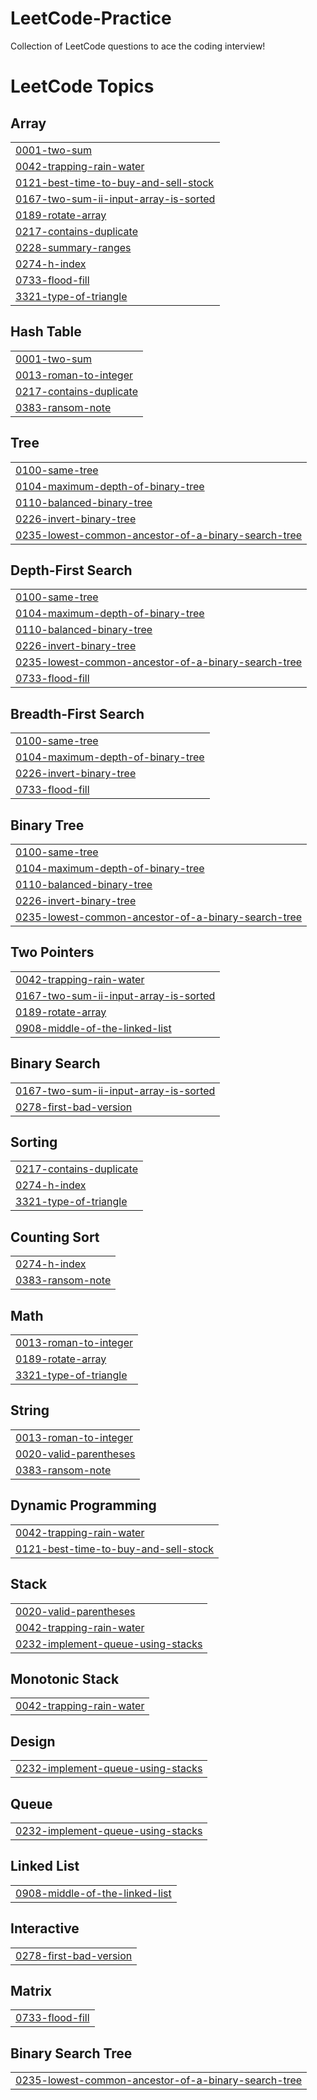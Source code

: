 # LeetCode-Practice
Collection of LeetCode questions to ace the coding interview!

<!---LeetCode Topics Start-->
# LeetCode Topics
## Array
|  |
| ------- |
| [0001-two-sum](https://github.com/AasaSingh05/LeetCode-Practice/tree/master/0001-two-sum) |
| [0042-trapping-rain-water](https://github.com/AasaSingh05/LeetCode-Practice/tree/master/0042-trapping-rain-water) |
| [0121-best-time-to-buy-and-sell-stock](https://github.com/AasaSingh05/LeetCode-Practice/tree/master/0121-best-time-to-buy-and-sell-stock) |
| [0167-two-sum-ii-input-array-is-sorted](https://github.com/AasaSingh05/LeetCode-Practice/tree/master/0167-two-sum-ii-input-array-is-sorted) |
| [0189-rotate-array](https://github.com/AasaSingh05/LeetCode-Practice/tree/master/0189-rotate-array) |
| [0217-contains-duplicate](https://github.com/AasaSingh05/LeetCode-Practice/tree/master/0217-contains-duplicate) |
| [0228-summary-ranges](https://github.com/AasaSingh05/LeetCode-Practice/tree/master/0228-summary-ranges) |
| [0274-h-index](https://github.com/AasaSingh05/LeetCode-Practice/tree/master/0274-h-index) |
| [0733-flood-fill](https://github.com/AasaSingh05/LeetCode-Practice/tree/master/0733-flood-fill) |
| [3321-type-of-triangle](https://github.com/AasaSingh05/LeetCode-Practice/tree/master/3321-type-of-triangle) |
## Hash Table
|  |
| ------- |
| [0001-two-sum](https://github.com/AasaSingh05/LeetCode-Practice/tree/master/0001-two-sum) |
| [0013-roman-to-integer](https://github.com/AasaSingh05/LeetCode-Practice/tree/master/0013-roman-to-integer) |
| [0217-contains-duplicate](https://github.com/AasaSingh05/LeetCode-Practice/tree/master/0217-contains-duplicate) |
| [0383-ransom-note](https://github.com/AasaSingh05/LeetCode-Practice/tree/master/0383-ransom-note) |
## Tree
|  |
| ------- |
| [0100-same-tree](https://github.com/AasaSingh05/LeetCode-Practice/tree/master/0100-same-tree) |
| [0104-maximum-depth-of-binary-tree](https://github.com/AasaSingh05/LeetCode-Practice/tree/master/0104-maximum-depth-of-binary-tree) |
| [0110-balanced-binary-tree](https://github.com/AasaSingh05/LeetCode-Practice/tree/master/0110-balanced-binary-tree) |
| [0226-invert-binary-tree](https://github.com/AasaSingh05/LeetCode-Practice/tree/master/0226-invert-binary-tree) |
| [0235-lowest-common-ancestor-of-a-binary-search-tree](https://github.com/AasaSingh05/LeetCode-Practice/tree/master/0235-lowest-common-ancestor-of-a-binary-search-tree) |
## Depth-First Search
|  |
| ------- |
| [0100-same-tree](https://github.com/AasaSingh05/LeetCode-Practice/tree/master/0100-same-tree) |
| [0104-maximum-depth-of-binary-tree](https://github.com/AasaSingh05/LeetCode-Practice/tree/master/0104-maximum-depth-of-binary-tree) |
| [0110-balanced-binary-tree](https://github.com/AasaSingh05/LeetCode-Practice/tree/master/0110-balanced-binary-tree) |
| [0226-invert-binary-tree](https://github.com/AasaSingh05/LeetCode-Practice/tree/master/0226-invert-binary-tree) |
| [0235-lowest-common-ancestor-of-a-binary-search-tree](https://github.com/AasaSingh05/LeetCode-Practice/tree/master/0235-lowest-common-ancestor-of-a-binary-search-tree) |
| [0733-flood-fill](https://github.com/AasaSingh05/LeetCode-Practice/tree/master/0733-flood-fill) |
## Breadth-First Search
|  |
| ------- |
| [0100-same-tree](https://github.com/AasaSingh05/LeetCode-Practice/tree/master/0100-same-tree) |
| [0104-maximum-depth-of-binary-tree](https://github.com/AasaSingh05/LeetCode-Practice/tree/master/0104-maximum-depth-of-binary-tree) |
| [0226-invert-binary-tree](https://github.com/AasaSingh05/LeetCode-Practice/tree/master/0226-invert-binary-tree) |
| [0733-flood-fill](https://github.com/AasaSingh05/LeetCode-Practice/tree/master/0733-flood-fill) |
## Binary Tree
|  |
| ------- |
| [0100-same-tree](https://github.com/AasaSingh05/LeetCode-Practice/tree/master/0100-same-tree) |
| [0104-maximum-depth-of-binary-tree](https://github.com/AasaSingh05/LeetCode-Practice/tree/master/0104-maximum-depth-of-binary-tree) |
| [0110-balanced-binary-tree](https://github.com/AasaSingh05/LeetCode-Practice/tree/master/0110-balanced-binary-tree) |
| [0226-invert-binary-tree](https://github.com/AasaSingh05/LeetCode-Practice/tree/master/0226-invert-binary-tree) |
| [0235-lowest-common-ancestor-of-a-binary-search-tree](https://github.com/AasaSingh05/LeetCode-Practice/tree/master/0235-lowest-common-ancestor-of-a-binary-search-tree) |
## Two Pointers
|  |
| ------- |
| [0042-trapping-rain-water](https://github.com/AasaSingh05/LeetCode-Practice/tree/master/0042-trapping-rain-water) |
| [0167-two-sum-ii-input-array-is-sorted](https://github.com/AasaSingh05/LeetCode-Practice/tree/master/0167-two-sum-ii-input-array-is-sorted) |
| [0189-rotate-array](https://github.com/AasaSingh05/LeetCode-Practice/tree/master/0189-rotate-array) |
| [0908-middle-of-the-linked-list](https://github.com/AasaSingh05/LeetCode-Practice/tree/master/0908-middle-of-the-linked-list) |
## Binary Search
|  |
| ------- |
| [0167-two-sum-ii-input-array-is-sorted](https://github.com/AasaSingh05/LeetCode-Practice/tree/master/0167-two-sum-ii-input-array-is-sorted) |
| [0278-first-bad-version](https://github.com/AasaSingh05/LeetCode-Practice/tree/master/0278-first-bad-version) |
## Sorting
|  |
| ------- |
| [0217-contains-duplicate](https://github.com/AasaSingh05/LeetCode-Practice/tree/master/0217-contains-duplicate) |
| [0274-h-index](https://github.com/AasaSingh05/LeetCode-Practice/tree/master/0274-h-index) |
| [3321-type-of-triangle](https://github.com/AasaSingh05/LeetCode-Practice/tree/master/3321-type-of-triangle) |
## Counting Sort
|  |
| ------- |
| [0274-h-index](https://github.com/AasaSingh05/LeetCode-Practice/tree/master/0274-h-index) |
| [0383-ransom-note](https://github.com/AasaSingh05/LeetCode-Practice/tree/master/0383-ransom-note) |
## Math
|  |
| ------- |
| [0013-roman-to-integer](https://github.com/AasaSingh05/LeetCode-Practice/tree/master/0013-roman-to-integer) |
| [0189-rotate-array](https://github.com/AasaSingh05/LeetCode-Practice/tree/master/0189-rotate-array) |
| [3321-type-of-triangle](https://github.com/AasaSingh05/LeetCode-Practice/tree/master/3321-type-of-triangle) |
## String
|  |
| ------- |
| [0013-roman-to-integer](https://github.com/AasaSingh05/LeetCode-Practice/tree/master/0013-roman-to-integer) |
| [0020-valid-parentheses](https://github.com/AasaSingh05/LeetCode-Practice/tree/master/0020-valid-parentheses) |
| [0383-ransom-note](https://github.com/AasaSingh05/LeetCode-Practice/tree/master/0383-ransom-note) |
## Dynamic Programming
|  |
| ------- |
| [0042-trapping-rain-water](https://github.com/AasaSingh05/LeetCode-Practice/tree/master/0042-trapping-rain-water) |
| [0121-best-time-to-buy-and-sell-stock](https://github.com/AasaSingh05/LeetCode-Practice/tree/master/0121-best-time-to-buy-and-sell-stock) |
## Stack
|  |
| ------- |
| [0020-valid-parentheses](https://github.com/AasaSingh05/LeetCode-Practice/tree/master/0020-valid-parentheses) |
| [0042-trapping-rain-water](https://github.com/AasaSingh05/LeetCode-Practice/tree/master/0042-trapping-rain-water) |
| [0232-implement-queue-using-stacks](https://github.com/AasaSingh05/LeetCode-Practice/tree/master/0232-implement-queue-using-stacks) |
## Monotonic Stack
|  |
| ------- |
| [0042-trapping-rain-water](https://github.com/AasaSingh05/LeetCode-Practice/tree/master/0042-trapping-rain-water) |
## Design
|  |
| ------- |
| [0232-implement-queue-using-stacks](https://github.com/AasaSingh05/LeetCode-Practice/tree/master/0232-implement-queue-using-stacks) |
## Queue
|  |
| ------- |
| [0232-implement-queue-using-stacks](https://github.com/AasaSingh05/LeetCode-Practice/tree/master/0232-implement-queue-using-stacks) |
## Linked List
|  |
| ------- |
| [0908-middle-of-the-linked-list](https://github.com/AasaSingh05/LeetCode-Practice/tree/master/0908-middle-of-the-linked-list) |
## Interactive
|  |
| ------- |
| [0278-first-bad-version](https://github.com/AasaSingh05/LeetCode-Practice/tree/master/0278-first-bad-version) |
## Matrix
|  |
| ------- |
| [0733-flood-fill](https://github.com/AasaSingh05/LeetCode-Practice/tree/master/0733-flood-fill) |
## Binary Search Tree
|  |
| ------- |
| [0235-lowest-common-ancestor-of-a-binary-search-tree](https://github.com/AasaSingh05/LeetCode-Practice/tree/master/0235-lowest-common-ancestor-of-a-binary-search-tree) |
<!---LeetCode Topics End-->